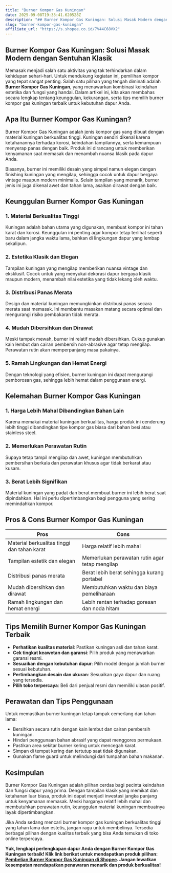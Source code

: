 ```yaml
---
title: "Burner Kompor Gas Kuningan"
date: 2025-09-08T19:33:41.620528Z
description: "## Burner Kompor Gas Kuningan: Solusi Masak Modern dengan Sentuhan Klasik..."
slug: "burner-kompor-gas-kuningan"
affiliate_url: "https://s.shopee.co.id/7V44C68VX2"
---
```

## Burner Kompor Gas Kuningan: Solusi Masak Modern dengan Sentuhan Klasik

Memasak menjadi salah satu aktivitas yang tak terhindarkan dalam kehidupan sehari-hari. Untuk mendukung kegiatan ini, pemilihan kompor yang tepat sangat penting. Salah satu pilihan yang tengah diminati adalah **Burner Kompor Gas Kuningan**, yang menawarkan kombinasi keindahan estetika dan fungsi yang handal. Dalam artikel ini, kita akan membahas secara lengkap tentang keunggulan, kekurangan, serta tips memilih burner kompor gas kuningan terbaik untuk kebutuhan dapur Anda.

## Apa Itu Burner Kompor Gas Kuningan?

Burner Kompor Gas Kuningan adalah jenis kompor gas yang dibuat dengan material kuningan berkualitas tinggi. Kuningan sendiri dikenal karena ketahanannya terhadap korosi, keindahan tampilannya, serta kemampuan menyerap panas dengan baik. Produk ini dirancang untuk memberikan kenyamanan saat memasak dan menambah nuansa klasik pada dapur Anda.

Biasanya, burner ini memiliki desain yang simpel namun elegan dengan finishing kuningan yang mengilap, sehingga cocok untuk dapur bergaya vintage maupun modern minimalis. Selain tampilan yang menarik, burner jenis ini juga dikenal awet dan tahan lama, asalkan dirawat dengan baik.

## Keunggulan Burner Kompor Gas Kuningan

### 1. Material Berkualitas Tinggi

Kuningan adalah bahan utama yang digunakan, membuat kompor ini tahan karat dan korosi. Keunggulan ini penting agar kompor tetap terlihat seperti baru dalam jangka waktu lama, bahkan di lingkungan dapur yang lembap sekalipun.

### 2. Estetika Klasik dan Elegan

Tampilan kuningan yang mengilap memberikan nuansa vintage dan eksklusif. Cocok untuk yang menyukai dekorasi dapur bergaya klasik maupun modern, menambah nilai estetika yang tidak lekang oleh waktu.

### 3. Distribusi Panas Merata

Design dan material kuningan memungkinkan distribusi panas secara merata saat memasak. Ini membantu masakan matang secara optimal dan mengurangi risiko pembakaran tidak merata.

### 4. Mudah Dibersihkan dan Dirawat

Meski tampak mewah, burner ini relatif mudah dibersihkan. Cukup gunakan kain lembut dan cairan pembersih non-abrasive agar tetap mengilap. Perawatan rutin akan memperpanjang masa pakainya.

### 5. Ramah Lingkungan dan Hemat Energi

Dengan teknologi yang efisien, burner kuningan ini dapat mengurangi pemborosan gas, sehingga lebih hemat dalam penggunaan energi.

## Kelemahan Burner Kompor Gas Kuningan

### 1. Harga Lebih Mahal Dibandingkan Bahan Lain

Karena memakai material kuningan berkualitas, harga produk ini cenderung lebih tinggi dibandingkan tipe kompor gas biasa dari bahan besi atau stainless steel.

### 2. Memerlukan Perawatan Rutin

Supaya tetap tampil mengilap dan awet, kuningan membutuhkan pembersihan berkala dan perawatan khusus agar tidak berkarat atau kusam.

### 3. Berat Lebih Signifikan

Material kuningan yang padat dan berat membuat burner ini lebih berat saat dipindahkan. Hal ini perlu dipertimbangkan bagi pengguna yang sering memindahkan kompor.

## Pros & Cons Burner Kompor Gas Kuningan

| **Pros**                                     | **Cons**                                              |
|----------------------------------------------|-----------------------------------------------------|
| Material berkualitas tinggi dan tahan karat | Harga relatif lebih mahal                          |
| Tampilan estetik dan elegan                 | Memerlukan perawatan rutin agar tetap mengilap  |
| Distribusi panas merata                     | Berat lebih berat sehingga kurang portabel       |
| Mudah dibersihkan dan dirawat             | Membutuhkan waktu dan biaya pemeliharaan       |
| Ramah lingkungan dan hemat energi           | Lebih rentan terhadap goresan dan noda hitam   |

## Tips Memilih Burner Kompor Gas Kuningan Terbaik

- **Perhatikan kualitas material**: Pastikan kuningan asli dan tahan karat.
- **Cek tingkat keawetan dan garansi**: Pilih produk yang menawarkan garansi resmi.
- **Sesuaikan dengan kebutuhan dapur**: Pilih model dengan jumlah burner sesuai kebutuhan.
- **Pertimbangkan desain dan ukuran**: Sesuaikan gaya dapur dan ruang yang tersedia.
- **Pilih toko terpercaya**: Beli dari penjual resmi dan memiliki ulasan positif.

## Perawatan dan Tips Penggunaan

Untuk memastikan burner kuningan tetap tampak cemerlang dan tahan lama:

- Bersihkan secara rutin dengan kain lembut dan cairan pembersih kuningan.
- Hindari penggunaan bahan abrasif yang dapat menggores permukaan.
- Pastikan area sekitar burner kering untuk mencegah karat.
- Simpan di tempat kering dan tertutup saat tidak digunakan.
- Gunakan flame guard untuk melindungi dari tumpahan bahan makanan.

## Kesimpulan

Burner Kompor Gas Kuningan adalah pilihan cerdas bagi pecinta keindahan dan fungsi dapur yang prima. Dengan tampilan klasik yang memikat dan ketahanan luar biasa, produk ini dapat menjadi investasi jangka panjang untuk kenyamanan memasak. Meski harganya relatif lebih mahal dan membutuhkan perawatan rutin, keunggulan material kuningan membuatnya layak dipertimbangkan.

Jika Anda sedang mencari burner kompor gas kuningan berkualitas tinggi yang tahan lama dan estetis, jangan ragu untuk membelinya. Tersedia berbagai pilihan dengan kualitas terbaik yang bisa Anda temukan di toko online terpercaya.

**Yuk, lengkapi perlengkapan dapur Anda dengan Burner Kompor Gas Kuningan terbaik! Klik link berikut untuk mendapatkan produk pilihan: [Pembelian Burner Kompor Gas Kuningan di Shopee](https://s.shopee.co.id/7V44C68VX2). Jangan lewatkan kesempatan mendapatkan penawaran menarik dan produk berkualitas!**